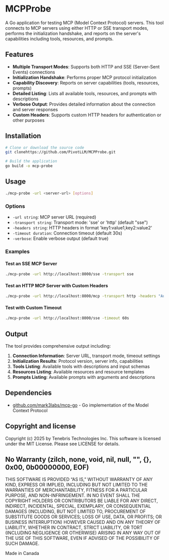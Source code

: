 # MCPProbe

A Go application for testing MCP (Model Context Protocol) servers. This tool connects to MCP servers using either HTTP or SSE transport modes, performs the initialization handshake, and reports on the server's capabilities including tools, resources, and prompts.

## Features

- **Multiple Transport Modes**: Supports both HTTP and SSE (Server-Sent Events) connections
- **Initialization Handshake**: Performs proper MCP protocol initialization
- **Capability Discovery**: Reports on server capabilities (tools, resources, prompts)
- **Detailed Listing**: Lists all available tools, resources, and prompts with descriptions
- **Verbose Output**: Provides detailed information about the connection and server responses
- **Custom Headers**: Supports custom HTTP headers for authentication or other purposes

## Installation

```bash
# Clone or download the source code
git clonehttps://github.com/PivotLLM/MCPProbe.git

# Build the application
go build -o mcp-probe
```

## Usage

```bash
./mcp-probe -url <server-url> [options]
```

### Options

- `-url string`: MCP server URL (required)
- `-transport string`: Transport mode: 'sse' or 'http' (default "sse")
- `-headers string`: HTTP headers in format 'key1:value1,key2:value2'
- `-timeout duration`: Connection timeout (default 30s)
- `-verbose`: Enable verbose output (default true)

### Examples

#### Test an SSE MCP Server
```bash
./mcp-probe -url http://localhost:8000/sse -transport sse
```

#### Test an HTTP MCP Server with Custom Headers
```bash
./mcp-probe -url http://localhost:8000/mcp -transport http -headers "Authorization:Bearer token123,Content-Type:application/json"
```

#### Test with Custom Timeout
```bash
./mcp-probe -url http://localhost:8000/sse -timeout 60s
```

## Output

The tool provides comprehensive output including:

1. **Connection Information**: Server URL, transport mode, timeout settings
2. **Initialization Results**: Protocol version, server info, capabilities
3. **Tools Listing**: Available tools with descriptions and input schemas
4. **Resources Listing**: Available resources and resource templates
5. **Prompts Listing**: Available prompts with arguments and descriptions

## Dependencies

- [github.com/mark3labs/mcp-go](https://github.com/mark3labs/mcp-go) - Go implementation of the Model Context Protocol

## Copyright and license

Copyright (c) 2025 by Tenebris Technologies Inc. This software is licensed under the MIT License. Please see LICENSE for details.

## No Warranty (zilch, none, void, nil, null, "", {}, 0x00, 0b00000000, EOF)

THIS SOFTWARE IS PROVIDED “AS IS,” WITHOUT WARRANTY OF ANY KIND, EXPRESS OR IMPLIED, INCLUDING BUT NOT LIMITED TO THE WARRANTIES OF MERCHANTABILITY, FITNESS FOR A PARTICULAR PURPOSE, AND NON-INFRINGEMENT. IN NO EVENT SHALL THE COPYRIGHT HOLDERS OR CONTRIBUTORS BE LIABLE FOR ANY DIRECT, INDIRECT, INCIDENTAL, SPECIAL, EXEMPLARY, OR CONSEQUENTIAL DAMAGES (INCLUDING, BUT NOT LIMITED TO, PROCUREMENT OF SUBSTITUTE GOODS OR SERVICES; LOSS OF USE, DATA, OR PROFITS; OR BUSINESS INTERRUPTION) HOWEVER CAUSED AND ON ANY THEORY OF LIABILITY, WHETHER IN CONTRACT, STRICT LIABILITY, OR TORT (INCLUDING NEGLIGENCE OR OTHERWISE) ARISING IN ANY WAY OUT OF THE USE OF THIS SOFTWARE, EVEN IF ADVISED OF THE POSSIBILITY OF SUCH DAMAGE.

Made in Canada
